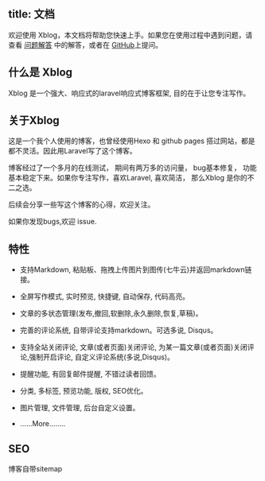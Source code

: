 title: 文档
---

欢迎使用 Xblog，本文档将帮助您快速上手。如果您在使用过程中遇到问题，请查看 [问题解答](troubleshooting.html) 中的解答，或者在 [GitHub](https://github.com/lufficc/Xblog/issues)上提问。

## 什么是 Xblog

Xblog 是一个强大、响应式的laravel响应式博客框架, 目的在于让您专注写作。


## 关于Xblog
这是一个我个人使用的博客，也曾经使用Hexo 和 github pages 搭过网站，都是都不灵活。因此用Laravel写了这个博客。

博客经过了一个多月的在线测试， 期间有两万多的访问量， bug基本修复， 功能基本稳定下来。如果你专注写作，喜欢Laravel, 喜欢简洁， 那么Xblog 是你的不二之选。

后续会分享一些写这个博客的心得，欢迎关注。

如果你发现bugs,欢迎 issue.

## 特性

- 支持Markdown, 粘贴板、拖拽上传图片到图传(七牛云)并返回markdown链接。

- 全屏写作模式, 实时预览, 快捷键, 自动保存, 代码高亮。

- 文章的多状态管理(发布,撤回,软删除,永久删除,恢复,草稿)。

- 完善的评论系统, 自带评论支持markdown。可选多说, Disqus。

- 支持全站关闭评论, 文章(或者页面)关闭评论, 为某一篇文章(或者页面)关闭评论,强制开启评论, 自定义评论系统(多说,Disqus)。

- 提醒功能, 有回复邮件提醒, 不错过读者回馈。

- 分类, 多标签, 预览功能, 版权, SEO优化。

- 图片管理, 文件管理, 后台自定义设置。

- ......More........

## SEO
博客自带sitemap
